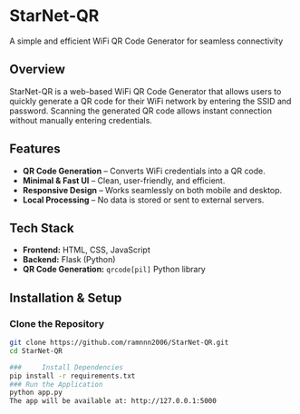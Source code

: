 # StarNet-QR
A simple and efficient WiFi QR Code Generator for seamless connectivity
## Overview  
StarNet-QR is a web-based WiFi QR Code Generator that allows users to quickly generate a QR code for their WiFi network by entering the SSID and password. Scanning the generated QR code allows instant connection without manually entering credentials.

## Features  
- **QR Code Generation** – Converts WiFi credentials into a QR code.  
- **Minimal & Fast UI** – Clean, user-friendly, and efficient.  
- **Responsive Design** – Works seamlessly on both mobile and desktop.  
- **Local Processing** – No data is stored or sent to external servers.  

## Tech Stack  
- **Frontend:** HTML, CSS, JavaScript  
- **Backend:** Flask (Python)  
- **QR Code Generation:** `qrcode[pil]` Python library  

## Installation & Setup  
### Clone the Repository  
```bash
git clone https://github.com/ramnnn2006/StarNet-QR.git
cd StarNet-QR 

###     Install Dependencies
pip install -r requirements.txt
### Run the Application
python app.py
The app will be available at: http://127.0.0.1:5000


